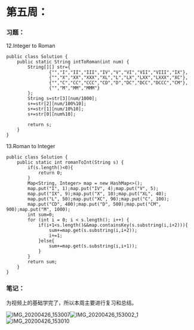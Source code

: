 # 第五周：

### 习题：

12.Integer to Roman

```
public class Solution {
    public static String intToRoman(int num) {
        String[][] str={
                {"","I","II","III","IV","V","VI","VII","VIII","IX"},
                {"","X","XX","XXX","XL","L","LX","LXX","LXXX","XC"},
                {"","C","CC","CCC","CD","D","DC","DCC","DCCC","CM"},
                {"","M","MM","MMM"}
        };
        String s=str[3][num/1000];
        s+=str[2][num/100%10];
        s+=str[1][num/10%10];
        s+=str[0][num%10];

        return s;
    }
}

```

13.Roman to Integer  

```
public class Solution {
    public static int romanToInt(String s) {
        if(s.length()<0){
            return 0;
        }
        Map<String, Integer> map = new HashMap<>();
        map.put("I", 1);map.put("IV", 4);map.put("V", 5);
        map.put("IX", 9);map.put("X", 10);map.put("XL", 40);
        map.put("L", 50);map.put("XC", 90);map.put("C", 100);
        map.put("CD", 400);map.put("D", 500);map.put("CM", 900);map.put("M", 1000);
        int sum=0;
        for (int i = 0; i < s.length(); i++) {
            if(i+1<s.length()&&map.containsKey(s.substring(i,i+2))){
                sum+=map.get(s.substring(i,i+2));
                i+=1;
            }else{
                sum+=map.get(s.substring(i,i+1));
            }
        }
        return sum;
    }
}
```

### 笔记：

为视频上的基础学完了，所以本周主要进行复习和总结。





![IMG_20200426_153007](D:\markdown\第四周\1\IMG_20200426_153007.jpg)![IMG_20200426_153002_1](D:\markdown\第四周\1\IMG_20200426_153002_1.jpg)![IMG_20200426_153010](D:\markdown\第四周\1\IMG_20200426_153010.jpg)